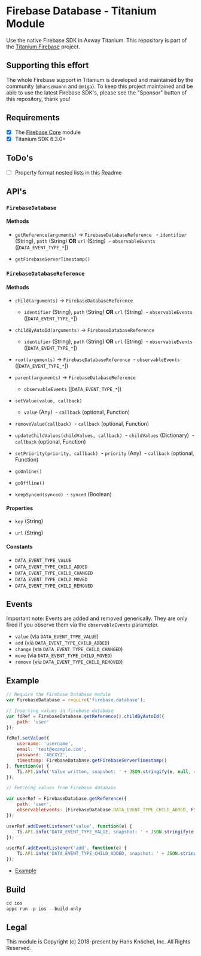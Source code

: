# Firebase Database - Titanium Module

Use the native Firebase SDK in Axway Titanium. This repository is part of the [Titanium Firebase](https://github.com/hansemannn/titanium-firebase) project.

## Supporting this effort

The whole Firebase support in Titanium is developed and maintained by the community (`@hansemannn` and `@m1ga`). To keep
this project maintained and be able to use the latest Firebase SDK's, please see the "Sponsor" button of this repository,
thank you!

## Requirements

-   [x] The [Firebase Core](https://github.com/hansemannn/titanium-firebase-core) module
-   [x] Titanium SDK 6.3.0+

## ToDo's

-   [ ] Property format nested lists in this Readme

## API's

### `FirebaseDatabase`

#### Methods

-   `getReference(arguments)` -> `FirebaseDatabaseReference`
      \- `identifier` (String), `path` (String) **OR** `url` (String)
      \- `observableEvents` ([`DATA_EVENT_TYPE_*`])

-   `getFirebaseServerTimestamp()`

### `FirebaseDatabaseReference`

#### Methods

-   `child(arguments)` -> `FirebaseDatabaseReference`
    -   `identifier` (String), `path` (String) **OR** `url` (String)
         \- `observableEvents` ([`DATA_EVENT_TYPE_*`])


-   `childByAutoId(arguments)` -> `FirebaseDatabaseReference`

    -   `identifier` (String), `path` (String) **OR** `url` (String)
         \- `observableEvents` ([`DATA_EVENT_TYPE_*`])

-   `root(arguments)` -> `FirebaseDatabaseReference`
     \- `observableEvents` ([`DATA_EVENT_TYPE_*`])

-   `parent(arguments)` -> `FirebaseDatabaseReference`

    -   `observableEvents` ([`DATA_EVENT_TYPE_*`])

-   `setValue(value, callback)`

    -   `value` (Any)
         \- `callback` (optional, Function)

-   `removeValue(callback)`
     \- `callback` (optional, Function)

-   `updateChildValues(childValues, callback)`
     \- `childValues` (Dictionary)
     \- `callback` (optional, Function)

-   `setPriority(priority, callback)`
     \- `priority` (Any)
     \- `callback` (optional, Function)

-   `goOnline()`

-   `goOffline()`

-   `keepSynced(synced)`
     \- `synced` (Boolean)

#### Properties

-   `key` (String)

-   `url` (String)

#### Constants

-   `DATA_EVENT_TYPE_VALUE`
-   `DATA_EVENT_TYPE_CHILD_ADDED`
-   `DATA_EVENT_TYPE_CHILD_CHANGED`
-   `DATA_EVENT_TYPE_CHILD_MOVED`
-   `DATA_EVENT_TYPE_CHILD_REMOVED`

## Events

Important note: Events are added and removed generically. They are only fired if you observe them via
the `observableEvents` parameter.

-   `value` (via `DATA_EVENT_TYPE_VALUE`)
-   `add` (via `DATA_EVENT_TYPE_CHILD_ADDED`)
-   `change` (via `DATA_EVENT_TYPE_CHILD_CHANGED`)
-   `move` (via `DATA_EVENT_TYPE_CHILD_MOVED`)
-   `remove` (via `DATA_EVENT_TYPE_CHILD_REMOVED`)

## Example

```js
// Require the Firebase Database module
var FirebaseDatabase = require('firebase.database');

// Inserting values in firebase database
var fdRef = FirebaseDatabase.getReference().childByAutoId({
	path: 'user'
});

fdRef.setValue({
	username: 'username',
	email: 'test@example.com',
	password: 'ABCXYZ',
	timestamp: FirebaseDatabase.getFirebaseServerTimestamp()
}, function(e) {
	Ti.API.info('Value written, snapshot: ' + JSON.stringify(e, null, 4));
});

// Fetching values from Firebase database

var userRef = FirebaseDatabase.getReference({
	path: 'user',
	observableEvents: [FirebaseDatabase.DATA_EVENT_TYPE_CHILD_ADDED, FirebaseDatabase.DATA_EVENT_TYPE_VALUE]
});

userRef.addEventListener('value', function(e) {
	Ti.API.info('DATA_EVENT_TYPE_VALUE, snapshot: ' + JSON.stringify(e, null, 4));
});

userRef.addEventListener('add', function(e) {
	Ti.API.info('DATA_EVENT_TYPE_CHILD_ADDED, snapshot: ' + JSON.stringify(e, null, 4));
});

```

-   [Example](https://github.com/RavindraChherke/titanium-firebase-database/blob/new_functions/example/app.js)

## Build

```js
cd ios
appc run -p ios --build-only
```

## Legal

This module is Copyright (c) 2018-present by Hans Knöchel, Inc. All Rights Reserved.
